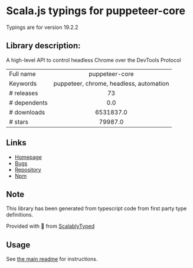 
# Scala.js typings for puppeteer-core

Typings are for version 19.2.2

## Library description:
A high-level API to control headless Chrome over the DevTools Protocol

|                    |                 |
| ------------------ | :-------------: |
| Full name          | puppeteer-core |
| Keywords           | puppeteer, chrome, headless, automation |
| # releases         | 73 |
| # dependents       | 0.0 |
| # downloads        | 6531837.0 |
| # stars            | 79987.0 |

## Links
- [Homepage](https://github.com/puppeteer/puppeteer#readme)
- [Bugs](https://github.com/puppeteer/puppeteer/issues)
- [Repository](https://github.com/puppeteer/puppeteer)
- [Npm](https://www.npmjs.com/package/puppeteer-core)
    


## Note
This library has been generated from typescript code from first party type definitions.

Provided with :purple_heart: from [ScalablyTyped](https://github.com/oyvindberg/ScalablyTyped)

## Usage
See [the main readme](../../readme.md) for instructions.


